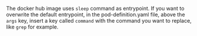 The docker hub image uses `sleep` command as entrypoint. If you want to overwrite the default entrypoint, in the pod-definition.yaml file, above the `args` key, insert a key called `command` with the command you want to replace, like `grep` for example.